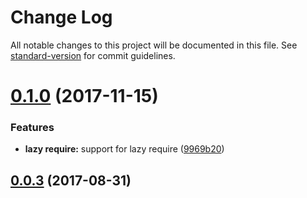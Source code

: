 # Change Log

All notable changes to this project will be documented in this file. See [standard-version](https://github.com/conventional-changelog/standard-version) for commit guidelines.

<a name="0.1.0"></a>
# [0.1.0](https://github.com/gedennis/node-dir-load/compare/v0.0.3...v0.1.0) (2017-11-15)


### Features

* **lazy require:** support for lazy require ([9969b20](https://github.com/gedennis/node-dir-load/commit/9969b20))



<a name="0.0.3"></a>
## [0.0.3](https://github.com/gedennis/node-dir-load/compare/v0.0.2...v0.0.3) (2017-08-31)
